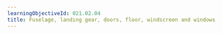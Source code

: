 ```yaml
---
learningObjectiveId: 021.02.04
title: Fuselage, landing gear, doors, floor, windscreen and windows
---
```



